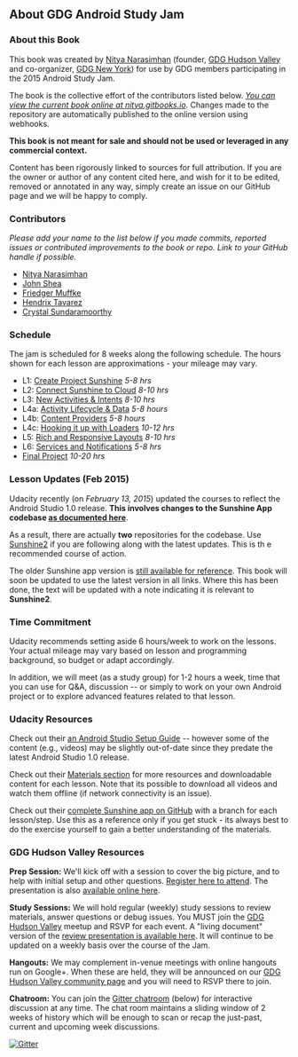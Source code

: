 
## About GDG Android Study Jam

### **About this Book**
This book was created by [Nitya Narasimhan](http://www.google.com/+NityaNarasimhan) (founder, [GDG Hudson Valley](http://www.meetup.com/gdg-hudson-valley/) and co-organizer, [GDG New York](http://www.meetup.com/NYC-GDG/)) for use by GDG members participating in the 2015 Android Study Jam.

The book is the collective effort of the contributors listed below. [*You can view the current book online at nitya.gitbooks.io*](http://nitya.gitbooks.io/gdg-android-study-jam-guide/). Changes made to the repository are automatically published to the online version using webhooks.

**This book is not meant for sale and should not be used or leveraged in any commercial context.**

Content has been rigorously linked to sources for full attribution. If you are the owner or author of any content cited here, and wish for it to be edited, removed or annotated in any way, simply create an issue on our GitHub page and we will be happy to comply.

### **Contributors**

*Please add your name to the list below if you made commits, reported issues or contributed improvements to the book or repo. Link to your GitHub handle if possible.*

* [Nitya Narasimhan](https://github.com/nitya)
* [John Shea](https://github.com/johnshea)
* [Friedger Muffke](https://github.com/friedger)
* [Hendrix Tavarez](https://github.com/lockerfish)
* [Crystal Sundaramoorthy](https://github.com/crystalsundara)



### **Schedule**

The jam is scheduled for 8 weeks along the following schedule. The hours shown for each lesson are approximations - your mileage may vary.

* L1: [Create Project Sunshine](https://www.udacity.com/course/viewer#!/c-ud853/l-1395568821) *5-8 hrs*
* L2: [Connect Sunshine to Cloud](https://www.udacity.com/course/viewer#!/c-ud853/l-1469948762) *8-10 hrs*
* L3: [New Activities & Intents](https://www.udacity.com/course/viewer#!/c-ud853/l-1474559101) *8-10 hrs*
* L4a: [Activity Lifecycle & Data](https://www.udacity.com/course/viewer#!/c-ud853/l-1639338560) *5-8 hours*
* L4b: [Content Providers](https://www.udacity.com/course/viewer#!/c-ud853/l-3599339441) *5-8 hours*
* L4c: [Hooking it up with Loaders](https://www.udacity.com/course/viewer#!/c-ud853/l-3681658545) *10-12 hrs*
* L5: [Rich and Responsive Layouts](https://www.udacity.com/course/viewer#!/c-ud853/l-1623168625) *8-10 hrs*
* L6: [Services and Notifications](https://www.udacity.com/course/viewer#!/c-ud853/l-1614738811) *5-8 hrs*
* [Final Project](https://www.udacity.com/course/viewer#!/c-ud853/l-1938208734) *10-20 hrs*

### **Lesson Updates (Feb 2015)**
Udacity recently (on *February 13, 2015*) updated the courses to reflect the Android Studio 1.0 release. **This involves changes to the Sunshine App codebase [as documented here](https://docs.google.com/document/d/193xJb_OpcNCqgquMhxPrMh05IEYFXQqt0S6-6YK8gBw/pub)**.

As a result, there are actually **two** repositories for the codebase. Use[ Sunshine2](https://github.com/udacity/Sunshine-Version-2) if you are following along with the latest updates. This is th e recommended course of action.

The older Sunshine app version is [still available for reference](https://github.com/udacity/Sunshine). This book will soon be updated to use the latest version in all links. Where this has been done, the text will be updated with a note indicating it is relevant to **Sunshine2**.

### **Time Commitment**

Udacity recommends setting aside 6 hours/week to work on the lessons. Your actual mileage may vary based on lesson and programming background, so budget or adapt accordingly.

In addition, we will meet (as a study group) for 1-2 hours a week, time that you can use for Q&A, discussion -- or simply to work on your own Android project or to explore advanced features related to that lesson.


### Udacity Resources

Check out their [an Android Studio Setup Guide](https://storage.googleapis.com/supplemental_media/udacityu/1395568821/AndroidStudioSetupGuide.pdf) -- however some of the content (e.g., videos) may be slightly out-of-date since they predate the latest Android Studio 1.0 release.

Check out their [Materials section](https://www.udacity.com/wiki/ud853) for more resources and downloadable content for each lesson. Note that its possible to download all videos and watch them offline (if network connectivity is an issue).

Check out their [complete Sunshine app on GitHub](https://github.com/udacity/Sunshine) with a branch for each lesson/step. Use this as a reference only if you get stuck - its always best to do the exercise yourself to gain a better understanding of the materials.

### GDG Hudson Valley Resources

**Prep Session:** We'll kick off with a session to cover the big picture, and to help with initial setup and other questions. [Register here to attend](http://www.meetup.com/gdg-hudson-valley/events/219282068/). The presentation is also [available online here](http://bit.ly/androidjamprep).

**Study Sessions:** We will hold regular (weekly) study sessions to review materials, answer questions or debug issues. You MUST join the [GDG Hudson Valley](http://www.meetup.com/gdg-hudson-valley/) meetup and RSVP for each event. A "living document" version of the [review presentation is available here](http://bit.ly/gdghv-session1). It will continue to be updated on a weekly basis over the course of the Jam.

**Hangouts:** We may complement in-venue meetings with online hangouts run on Google+. When these are held, they will be announced on our [GDG Hudson Valley community page](https://plus.google.com/u/0/b/116637480947982055865/communities/102846463613728256642) and you will need to RSVP there to join.

**Chatroom:** You can join the [Gitter chatroom](https://gitter.im/gdg-hudson-valley/android-guide) (below) for interactive discussion at any time. The chat room maintains a sliding window of 2 weeks of history which will be enough to scan or recap the just-past, current and upcoming week discussions.

[![Gitter](https://badges.gitter.im/Join%20Chat.svg)](https://gitter.im/gdg-hudson-valley/android-guide?utm_source=badge&utm_medium=badge&utm_campaign=pr-badge&utm_content=badge)
